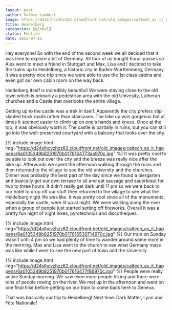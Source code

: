 ```yaml
---
layout: post
author: Valère Lambert
image: https://d24slhcvzhzz82.cloudfront.net/old_images/caltech_as_it_happens/6a0105349b8251970b016768528730970b.jpg
title: Heidelberg 
categories: [global]
status: Publish
date: 2012-07-12
---
```


Hey everyone!
So with the end of the second week we all decided that it was time to explore a bit of Germany. All four of us bought Eurail passes so Alex went to meet a friend in Stuttgart and Max, Lisa and I decided to take the trains up to Heidelberg, a historic city in Baden-Württemberg, Germany. It was a pretty nice trip since we were able to use the 1st class cabins and even got our own cabin room on the way back.

Heidelberg itself is incredibly beautiful! We were staying close to the old town which is primarily a pedestrian area with the old Univesity, Lutheran churches and a Castle that overlooks the entire village.

Getting up to the castle was a trek in itself. Apparently the city prefers stip slanted brick roads rather than staircases. The hike up was gorgeous but at times it seemed easier to climb up on one's hands and knees. Once at the top, it was obviously worth it. The castle is partially in ruins, but you can still go into the well-preserved courtyard with a balcony that looks over the city.


{% include image.html img="https://d24slhcvzhzz82.cloudfront.net/old_images/caltech_as_it_happens/6a0105349b8251970b0176164773aa970c.jpg" %}
It was pretty cool to be able to look out over the city and the breeze was really nice after the hike up. Afterwards we spent the afternoon walking through the ruins and then returned to the village to see the old university and the churches. Dinner was probably the best part of the day since we found a biergarten and basically got our own terrase to sit and eat sausage and sauerkraut for two to three hours. It didn't really get dark until 11 pm so we went back to our hotel to drop off our stuff then returned to the village to see what the Heidelberg night life was like. It was pretty cool since all of the monuments, especially the castle, were lit up at night. We were walking along the river when a group of people just started setting off fireworks. Overall it was a pretty fun night of night hikes, pyrotechnics and discotheques.


{% include image.html img="https://d24slhcvzhzz82.cloudfront.net/old_images/caltech_as_it_happens/6a0105349b8251970b017616530714970c.jpg" %}
Our train on Sunday wasn't until 4 pm so we had plenty of time to wander around some more in the morning. Max and Lisa went to the church to see what Germany mass was like while I went to see the new part of town and the Unversity.


{% include image.html img="https://d24slhcvzhzz82.cloudfront.net/old_images/caltech_as_it_happens/6a0105349b8251970b017616477f86970c.jpg" %}
People were really active Sunday morning. We saw even more people hiking and there were tons of people rowing on the river. We met up in the afternoon and went on one final hike before getting on our train to come back here to Geneva.

That was basically our trip to Heidelberg! Next time: Dark Matter, Lyon and Fête Nationale!
